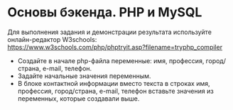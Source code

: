 # Основы бэкенда. PHP и MySQL

Для выполнения задания и демонстрации результата используйте онлайн-редактор W3schools:
https://www.w3schools.com/php/phptryit.asp?filename=tryphp_compiler

* Создайте в начале php-файла переменные: имя, профессия, город/страна, e-mail, телефон. 
* Задайте начальные значения переменным.
* В блоке контактной информации вместо текста в строках имя, профессия, город/страна, e-mail, телефон вставьте значения из переменных, которые создавали выше.
